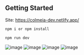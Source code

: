 ## Getting Started
Site: https://colmeia-dev.netlify.app/

```bash
npm i or npm install

npm run dev


```
![image](https://github.com/tricia-sz/colmeia/assets/94939271/65731560-9742-4df0-804b-731feb9036d9)
![image](https://github.com/tricia-sz/colmeia/assets/94939271/2cc95af4-bd42-42bb-a1e8-fd57e694bf3b)
![image](https://github.com/tricia-sz/colmeia/assets/94939271/19a8a20e-be56-401e-b736-748b64182f27)
![image](https://github.com/tricia-sz/colmeia/assets/94939271/4f4ec934-9fcb-46e7-8db1-b59a6469c0ee)




